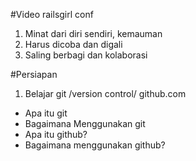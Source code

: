#Video railsgirl conf
1. Minat dari diri sendiri, kemauman
2. Harus dicoba dan digali
3. Saling berbagi dan kolaborasi


#Persiapan
1. Belajar git /version control/  github.com
  * Apa itu git
  * Bagaimana Menggunakan git
  * Apa itu github?
  * Bagaimana menggunakan github?